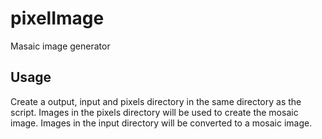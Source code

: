 # pixelImage
Masaic image generator

## Usage
Create a output, input and pixels directory in the same directory as the script. 
Images in the pixels directory will be used to create the mosaic image.
Images in the input directory will be converted to a mosaic image.